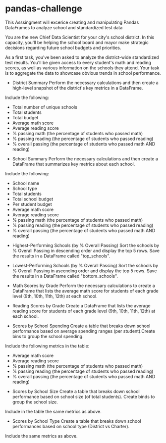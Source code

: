 # pandas-challenge

This Asssingment will excerice creating and manipulating Pandas DataFrames to analyze school and standardized test data

You are the new Chief Data Scientist for your city's school district. In this capacity, you'll be helping the school board and mayor make strategic decisions regarding future school budgets and priorities.

As a first task, you've been asked to analyze the district-wide standardized test results. You'll be given access to every student's math and reading scores, as well as various information on the schools they attend. Your task is to aggregate the data to showcase obvious trends in school performance.

* District Summary
Perform the necessary calculations and then create a high-level snapshot of the district's key metrics in a DataFrame.

Include the following:

- Total number of unique schools
- Total students
- Total budget
- Average math score
- Average reading score
- % passing math (the percentage of students who passed math)
- % passing reading (the percentage of students who passed reading)
- % overall passing (the percentage of students who passed math AND reading)

* School Summary
Perform the necessary calculations and then create a DataFrame that summarizes key metrics about each school.

Include the following:

- School name
- School type
- Total students
- Total school budget
- Per student budget
- Average math score
- Average reading score
- % passing math (the percentage of students who passed math)
- % passing reading (the percentage of students who passed reading)
- % overall passing (the percentage of students who passed math AND reading)

* Highest-Performing Schools (by % Overall Passing)
Sort the schools by % Overall Passing in descending order and display the top 5 rows. Save the results in a DataFrame called "top_schools".

* Lowest-Performing Schools (by % Overall Passing)
Sort the schools by % Overall Passing in ascending order and display the top 5 rows. Save the results in a DataFrame called "bottom_schools".

* Math Scores by Grade
Perform the necessary calculations to create a DataFrame that lists the average math score for students of each grade level (9th, 10th, 11th, 12th) at each school.

* Reading Scores by Grade
Create a DataFrame that lists the average reading score for students of each grade level (9th, 10th, 11th, 12th) at each school.

* Scores by School Spending
Create a table that breaks down school performance based on average spending ranges (per student).Create bins to group the school spending. 

Include the following metrics in the table:
- Average math score
- Average reading score
- % passing math (the percentage of students who passed math)
- % passing reading (the percentage of students who passed reading)
- % overall passing (the percentage of students who passed math AND reading)

* Scores by School Size
Create a table that breaks down school performance based on school size (of total students). Create binds to group the school size. 

Include in the table the same metrics as above. 

* Scores by School Type
Create a table that breaks down school performances based on school type (District vs Charter). 

Include the same metrics as above. 
